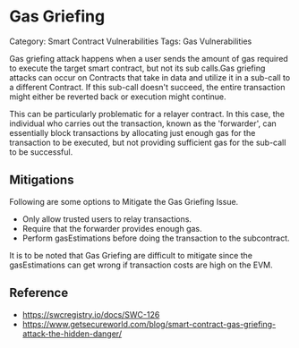# Gas Griefing 

Category: Smart Contract Vulnerabilities
Tags: Gas Vulnerabilities

Gas griefing attack happens when a user sends the amount of gas required to execute the target smart contract, but not its sub calls.Gas griefing attacks can occur on Contracts that take in data and utilize it in a sub-call to a different Contract. If this sub-call doesn't succeed, the entire transaction might either be reverted back or execution might continue. 

This can be particularly problematic for a relayer contract. In this case, the individual who carries out the transaction, known as the 'forwarder', can essentially block transactions by allocating just enough gas for the transaction to be executed, but not providing sufficient gas for the sub-call to be successful.

## Mitigations
Following are some options to Mitigate the Gas Griefing Issue.
- Only allow trusted users to relay transactions.
- Require that the forwarder provides enough gas.
- Perform gasEstimations before doing the transaction to the subcontract.

It is to be noted that Gas Griefing are difficult to mitigate since the gasEstimations can get wrong if transaction costs are high on the EVM.

## Reference
- https://swcregistry.io/docs/SWC-126
- https://www.getsecureworld.com/blog/smart-contract-gas-griefing-attack-the-hidden-danger/
